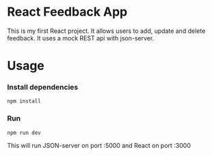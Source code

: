 # React Feedback App

This is my first React project. It allows users to add, update and delete feedback. It uses a mock REST api with json-server.

# Usage

### Install dependencies

```
npm install
```

### Run

```
npm run dev
```

This will run JSON-server on port :5000 and React on port :3000
